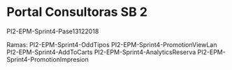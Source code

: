 # Portal Consultoras SB 2

PI2-EPM-Sprint4-Pase13122018

Ramas:
PI2-EPM-Sprint4-OddTipos
PI2-EPM-Sprint4-PromotionViewLan
PI2-EPM-Sprint4-AddToCarts
PI2-EPM-Sprint4-AnalyticsReserva
PI2-EPM-Sprint4-PromotionImpresion


